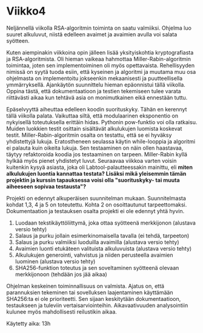 # Viikko4

Neljännellä viikolla RSA-algoritmin toiminta on saatu valmiiksi. Ohjelma luo suuret alkuluvut, niistä edelleen avaimet ja avaimien avulla voi salata syötteen. 

Kuten aiempinakin viikkoina opin jälleen lisää yksityiskohtia kryptografiasta ja RSA-algoritmista. Oli hieman vaikeaa hahmottaa Miller-Rabin-algoritmin toimintaa, joten sen implementoiminen oli myös opettavaista. Rehellisyyden nimissä on syytä tuoda esiin, että kyseinen ja algoritmi ja muutama muu osa ohjelmasta on implementoitu jokseenkin mekaanisesti ja puutteellisella ymmärryksellä. Ajankäytön suunnittelu hieman epäonnistui tällä viikolla. Oppina tästä, että dokumentaatioon ja testien tekemiseen tulee varata riittävästi aikaa kun tehtävä asia on monimutkainen eikä ennestään tuttu.

Epäselvyyttä aiheuttaa edelleen koodin suorituskyky. Tähän en kerennyt tällä viikolla palata. Vaikuttaa siltä, että modulaarinen eksponentio on nykyisellä toteutuksella erittäin hidas. Pythonin pow-funktio voi olla ratkaisu. Muiden luokkien testit osittain sisältävät alkulukujen luomista koskevat testit. Miller-Rabin-algoritmin osalta on testattu, että se ei hyväksy yhdistettyjä lukuja. Eratostheneen seulassa käytin while-looppia ja algoritmi ei palauta kuin oikeita lukuja. Sen testaaminen on näin ollen haastavaa, täytyy refaktoroida koodia jos testaaminen on tarpeen. Miller-Rabin kyllä hylkää myös pienet yhdistetyt luvut. Seuraavaa viikkoa varten voisin kuitenkin kysyä asiasta, joka oli Labtool-palautteessakin mainittu, eli **miten alkulukujen luontia kannattaa testata? Lisäksi mikä yleisemmin tämän projektin ja kurssin tapauksessa voisi olla "suorituskyky- tai muuta aiheeseen sopivaa testausta"?**

Projekti on edennyt alkuperäisen suunnitelman mukaan. Suunnitelmasta kohdat 1,3, 4 ja 5 on toteutettu. Kohta 2 on osoittautunut tarpeettomaksi. Dokumentaation ja testauksen osalta projekti ei ole edennyt yhtä hyvin.

1. Luodaan tekstikäyttöliittymä, joka ottaa syötteenä merkkijonon                 (alustava versio tehty)
2. Salaus ja purku jollain esimerkinomaisella tavalla                             (ei tehdä, tarpeeton)
3. Salaus ja purku valmiiksi luoduilla avaimilla                                  (alustava versio tehty)
4. Avaimien luonti etukäteen valituista alkuluvuista                              (alustava versio tehty)
5. Alkulukujen generointi, vahvistus ja niiden perusteella avaimien luominen      (alustava versio tehty)
6. SHA256-funktion toteutus ja sen soveltaminen syötteenä olevaan merkkijonoon    (tehdään jos jää aikaa)

Ohjelman keskeinen toiminnallisuus on valmista. Ajatus on, että parannuksien tekeminen tai sovelluksen laajentaminen käyttämään SHA256:ta ei ole prioriteetti. Sen sijaan keskitytään dokumentaatioon, testaukseen ja tuleviin vertaisarviointeihin. Aikavaativuuden analysointiin kulunee myös mahdollisesti reilustikin aikaa.

Käytetty aika: 13h
